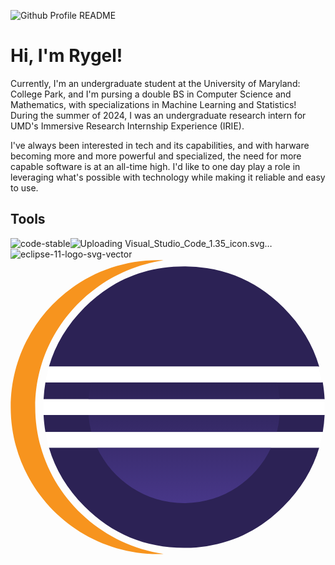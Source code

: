 ![Github Profile README](https://github.com/user-attachments/assets/d7c7358c-016c-4a03-8524-10e212daa000)

# Hi, I'm Rygel!
Currently, I'm an undergraduate student at the University of Maryland: College Park, and I'm pursing a double BS in Computer Science and Mathematics, with specializations in Machine Learning and Statistics! During the summer of 2024, I was an undergraduate research intern for UMD's Immersive Research Internship Experience (IRIE).

I've always been interested in tech and its capabilities, and with harware becoming more and more powerful and specialized, the need for more capable software is at an all-time high. I'd like to one day play a role in leveraging what's possible with technology while making it reliable and easy to use.

## Tools
![code-stable](https://github.com/user-attachments/assets/2e84a8e2-01eb-4ee6-aaea-aa9c236ad679)![Uploading Visual_Studio_Code_1.35_icon.svg…]()
![eclipse-11-logo-svg-vector](https://github.com/user-attachments/assets/cfbe8704-53ef-4853-8283-002192759e66)<svg width="2500" height="2344" viewBox="0 0 256 240" xmlns="http://www.w3.org/2000/svg" preserveAspectRatio="xMinYMin meet"><defs><linearGradient x1="50%" y1="1089.396%" x2="50%" y2="-159.5%" id="a"><stop stop-color="#473788" offset="30.33%"/><stop stop-color="#2C2255" offset="87.2%"/></linearGradient><linearGradient x1="49.999%" y1="896.537%" x2="49.999%" y2="-352.359%" id="b"><stop stop-color="#473788" offset="30.33%"/><stop stop-color="#2C2255" offset="87.2%"/></linearGradient><linearGradient x1="49.999%" y1="215.17%" x2="49.999%" y2="-166.715%" id="c"><stop stop-color="#473788" offset="30.33%"/><stop stop-color="#2C2255" offset="86.31%"/></linearGradient></defs><path d="M70.382 153.049H31.26c5.18 17.768 14.792 33.693 28.864 47.768 22.434 22.436 49.41 33.64 80.956 33.64 6.306 0 12.416-.47 18.35-1.365 23.761-3.587 44.565-14.33 62.39-32.275 14.162-14.07 23.842-30 29.062-47.768H70.382zM48.81 99.915H28.373a119.493 119.493 0 0 0-1.488 13.775h228.399c-.233-4.7-.743-9.285-1.497-13.775M26.885 126.482c.231 4.703.738 9.287 1.488 13.775h225.418a118.86 118.86 0 0 0 1.5-13.775M250.887 87.12c-5.215-17.817-14.897-33.817-29.067-47.99-17.778-17.777-38.522-28.443-62.207-32.031a123.318 123.318 0 0 0-18.532-1.386c-31.546 0-58.524 11.143-80.956 33.418C46.048 53.303 36.43 69.303 31.254 87.12" fill="#2C2255"/><path d="M20.093 120.09C20.093 59.753 65.407 9.621 124.357.803c-1.462-.053-2.932-.112-4.409-.112C53.796.692.164 54.15.164 120.09c0 65.943 53.63 119.397 119.784 119.397 1.482 0 2.951-.056 4.419-.11-58.96-8.817-104.274-58.95-104.274-119.287z" fill="#F7941E"/><g><path d="M155.728 14.226A77.824 77.824 0 0 0 153.364.451H2.642A77.753 77.753 0 0 0 .276 14.226h155.452z" fill="url(#a)" transform="translate(63.083 99.461)"/><path d="M155.728 27.02H.278a77.611 77.611 0 0 0 2.364 13.776h150.724a77.821 77.821 0 0 0 2.362-13.776z" fill="url(#b)" transform="translate(63.083 99.461)"/><path d="M78.003 98.636c31.3 0 58.282-18.441 70.706-45.048H7.297c12.425 26.607 39.405 45.048 70.706 45.048z" fill="url(#c)" transform="translate(63.083 99.461)"/></g><g fill="#FFF"><path d="M51.84 126.482h203.29c.108-2.035.168-4.084.168-6.147 0-2.232-.081-4.444-.208-6.647H26.885c-.126 2.2-.208 4.415-.208 6.647 0 2.063.06 4.112.168 6.147H51.84zM69.924 87.12H31.252c-1.271 4.166-2.091 8.44-2.879 12.795H253.065a113.52 113.52 0 0 0-3.075-12.795M238.373 140.255H28.371c.766 4.352 1.638 8.623 2.888 12.794H250.738a113.252 113.252 0 0 0 3.023-12.794h-15.388z"/></g></svg>



<!--
**rygelyance/rygelyance** is a ✨ _special_ ✨ repository because its `README.md` (this file) appears on your GitHub profile.

Here are some ideas to get you started:

- 🔭 I’m currently working on ...
- 🌱 I’m currently learning ...
- 👯 I’m looking to collaborate on ...
- 🤔 I’m looking for help with ...
- 💬 Ask me about ...
- 📫 How to reach me: ...
- 😄 Pronouns: ...
- ⚡ Fun fact: ...
-->
